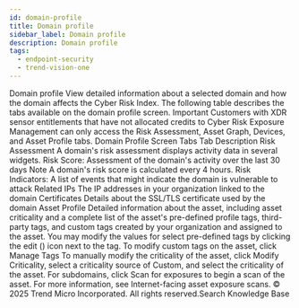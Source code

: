 ```yaml
---
id: domain-profile
title: Domain profile
sidebar_label: Domain profile
description: Domain profile
tags:
  - endpoint-security
  - trend-vision-one
---
```


 Domain profile View detailed information about a selected domain and how the domain affects the Cyber Risk Index. The following table describes the tabs available on the domain profile screen. Important Customers with XDR sensor entitlements that have not allocated credits to Cyber Risk Exposure Management can only access the Risk Assessment, Asset Graph, Devices, and Asset Profile tabs. Domain Profile Screen Tabs Tab Description Risk Assessment A domain's risk assessment displays activity data in several widgets. Risk Score: Assessment of the domain's activity over the last 30 days Note A domain's risk score is calculated every 4 hours. Risk Indicators: A list of events that might indicate the domain is vulnerable to attack Related IPs The IP addresses in your organization linked to the domain Certificates Details about the SSL/TLS certificate used by the domain Asset Profile Detailed information about the asset, including asset criticality and a complete list of the asset's pre-defined profile tags, third-party tags, and custom tags created by your organization and assigned to the asset. You may modify the values for select pre-defined tags by clicking the edit () icon next to the tag. To modify custom tags on the asset, click Manage Tags To manually modify the criticality of the asset, click Modify Criticality, select a criticality source of Custom, and select the criticality of the asset. For subdomains, click Scan for exposures to begin a scan of the asset. For more information, see Internet-facing asset exposure scans. © 2025 Trend Micro Incorporated. All rights reserved.Search Knowledge Base